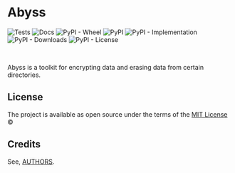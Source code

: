 # Abyss

![Tests](https://github.com/snakypy/abyss/workflows/Tests/badge.svg)
![Docs](https://readthedocs.org/projects/abyss/badge/?version=latest)
![PyPI - Wheel](https://img.shields.io/pypi/wheel/snakypy-abyss)
![PyPI](https://img.shields.io/pypi/v/snakypy-abyss)
![PyPI - Implementation](https://img.shields.io/pypi/implementation/snakypy-abyss)
![PyPI - Downloads](https://img.shields.io/pypi/dm/snakypy-abyss)
![PyPI - License](https://img.shields.io/pypi/l/snakypy-abyss)

[comment]: <> (<div align="center">)

[comment]: <> (  <h4>)

[comment]: <> (    | <a href="https://github.com/snakypy/abyss">Website</a> |)

[comment]: <> (    <a href="#features">Features</a> |)

[comment]: <> (    <a href="#requirements">Requirements</a> |)

[comment]: <> (    <a href="#installing">Install</a> |)

[comment]: <> (  </h4>)

[comment]: <> (</div>)

<br>

Abyss is a toolkit for encrypting data and erasing data from certain directories.

## License

The project is available as open source under the terms of the [MIT License](https://github.com/snakypy/abyss/blob/master/LICENSE) ©

## Credits

See, [AUTHORS](https://github.com/snakypy/abyss/blob/master/AUTHORS.rst).
